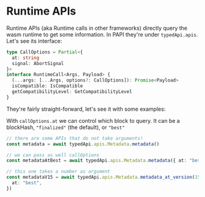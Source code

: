 # Runtime APIs

Runtime APIs (aka Runtime calls in other frameworks) directly query the wasm runtime to get some information. In PAPI they're under `typedApi.apis`. Let's see its interface:

```ts
type CallOptions = Partial<{
  at: string
  signal: AbortSignal
}>
interface RuntimeCall<Args, Payload> {
  (...args: [...Args, options?: CallOptions]): Promise<Payload>
  isCompatible: IsCompatible
  getCompatibilityLevel: GetCompatibilityLevel
}
```

They're fairly straight-forward, let's see it with some examples:

With `callOptions.at` we can control which block to query. It can be a blockHash, `"finalized"` (the default), or `"best"`

```ts
// there are some APIs that do not take arguments!
const metadata = await typedApi.apis.Metadata.metadata()

// we can pass as well callOptions
const metadataAtBest = await typedApi.apis.Metadata.metadata({ at: "best" })

// this one takes a number as argument
const metadataV15 = await typedApi.apis.Metadata.metadata_at_version(15, {
  at: "best",
})
```
